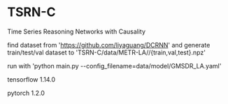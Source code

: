 # TSRN-C
Time Series Reasoning Networks with Causality

find dataset from 'https://github.com/liyaguang/DCRNN' 
and generate train/test/val dataset to 'TSRN-C/data/METR-LA//{train,val,test}.npz'


run with 'python main.py --config_filename=data/model/GMSDR_LA.yaml'


tensorflow                1.14.0

pytorch                   1.2.0
